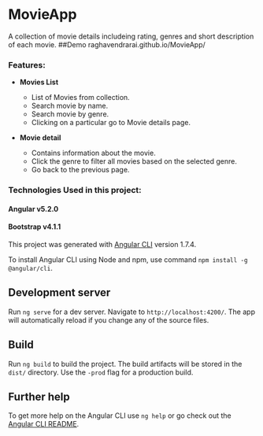 # MovieApp
A collection of movie details includeing rating, genres and short description of each movie.
##Demo raghavendrarai.github.io/MovieApp/
### Features:

- **Movies List**
  - List of Movies from collection.
  - Search movie by name.
  - Search movie by genre.
  - Clicking on a particular go to Movie details page.

- **Movie detail**
  - Contains information about the movie.
  - Click the genre to filter all movies based on the selected genre.
  - Go back to the previous page.


### Technologies Used in this project:
  #### Angular v5.2.0
  #### Bootstrap v4.1.1
This project was generated with [Angular CLI](https://github.com/angular/angular-cli) version 1.7.4.

To install Angular CLI using Node and npm, use command `npm install -g @angular/cli`.

## Development server

Run `ng serve` for a dev server. Navigate to `http://localhost:4200/`. The app will automatically reload if you change any of the source files.

## Build

Run `ng build` to build the project. The build artifacts will be stored in the `dist/` directory. Use the `-prod` flag for a production build.

## Further help

To get more help on the Angular CLI use `ng help` or go check out the [Angular CLI README](https://github.com/angular/angular-cli/blob/master/README.md).
